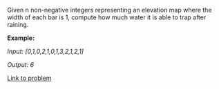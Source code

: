 Given n non-negative integers representing an elevation map where the width of each bar is 1, compute how much water it is able to trap after raining.

**Example:**

*Input: [0,1,0,2,1,0,1,3,2,1,2,1]*


*Output: 6*

[Link to problem](https://leetcode.com/problems/trapping-rain-water/)
